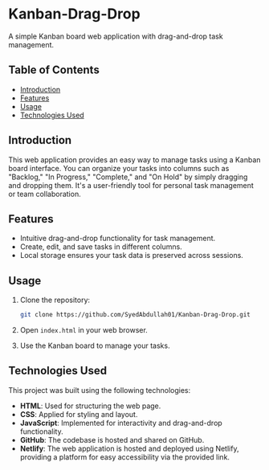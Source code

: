 # Kanban-Drag-Drop

A simple Kanban board web application with drag-and-drop task management.

## Table of Contents

- [Introduction](#introduction)
- [Features](#features)
- [Usage](#usage)
- [Technologies Used](#technologies-used)
  
## Introduction

This web application provides an easy way to manage tasks using a Kanban board interface. You can organize your tasks into columns such as "Backlog," "In Progress," "Complete," and "On Hold" by simply dragging and dropping them. It's a user-friendly tool for personal task management or team collaboration.

## Features

- Intuitive drag-and-drop functionality for task management.
- Create, edit, and save tasks in different columns.
- Local storage ensures your task data is preserved across sessions.

## Usage

1. Clone the repository:

   ```bash
   git clone https://github.com/SyedAbdullah01/Kanban-Drag-Drop.git

2. Open `index.html` in your web browser.
3. Use the Kanban board to manage your tasks.

## Technologies Used

This project was built using the following technologies:

- **HTML**: Used for structuring the web page.
- **CSS**: Applied for styling and layout.
- **JavaScript**: Implemented for interactivity and drag-and-drop functionality.
- **GitHub**: The codebase is hosted and shared on GitHub.
- **Netlify**: The web application is hosted and deployed using Netlify, providing a platform for easy accessibility via the provided link.
